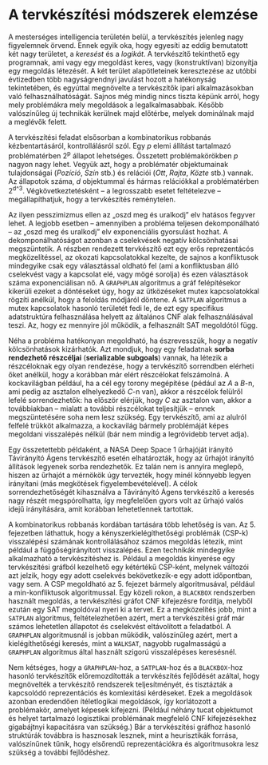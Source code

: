 <?xml version="1.0" encoding="UTF-8" standalone="no"?>

<html xmlns="http://www.w3.org/1999/xhtml"><head><meta name="generator" content="DocBook XSL Stylesheets V1.76.1"/></head><body><div class="section" title="A tervkészítési módszerek elemzése"><div class="titlepage"><div><div><h1 class="title"><a id="id650551"/>A tervkészítési módszerek elemzése</h1></div></div></div><p class="2">A mesterséges intelligencia területén belül, a tervkészítés jelenleg nagy figyelemnek örvend. Ennek egyik oka, hogy egyesíti az eddig bemutatott két nagy területet, a <span class="emphasis"><em>keresést</em></span> és a <span class="emphasis"><em>logikát</em></span>. A tervkészítő tekinthető egy programnak, ami vagy egy megoldást keres, vagy (konstruktívan) bizonyítja egy megoldás létezését. A két terület alapötleteinek keresztezése az utóbbi évtizedben több nagyságrendnyi javulást hozott a hatékonyság tekintetében, és egyúttal megnövelte a tervkészítők ipari alkalmazásokban való felhasználhatóságát. Sajnos még mindig nincs tiszta képünk arról, hogy mely problémákra mely megoldások a legalkalmasabbak. Később valószínűleg új technikák kerülnek majd előtérbe, melyek dominálnak majd a meglévők felett.</p><p class="Tartalom3">A tervkészítési feladat elsősorban a kombinatorikus robbanás kézbentartásáról, kontrollálásról szól. Egy <span class="emphasis"><em>p</em></span> elemi állítást tartalmazó problématérben 2<sup>p</sup> állapot lehetséges. Összetett problémakörökben <span class="emphasis"><em>p</em></span> nagyon nagy lehet. Vegyük azt, hogy a problématér objektumainak tulajdonságai (<span class="emphasis"><em>Pozíció</em></span>, <span class="emphasis"><em>Szín</em></span> stb.) és relációi (<span class="emphasis"><em>Ott</em></span>, <span class="emphasis"><em>Rajta</em></span>, <span class="emphasis"><em>Közte</em></span> stb.) vannak. Az állapotok száma, <span class="emphasis"><em>d </em></span>objektummal és hármas relációkkal a problématérben 2<sup>d^3</sup>. Végkövetkeztetésként – a legrosszabb esetet feltételezve – megállapíthatjuk, hogy a tervkészítés reménytelen.</p><p>Az ilyen pesszimizmus ellen az „oszd meg és uralkodj” elv hatásos fegyver lehet. A legjobb esetben – amennyiben a probléma teljesen dekomponálható – az „oszd meg és uralkodj” elv exponenciális gyorsulást hozhat. A dekomponálhatóságot azonban a cselekvések negatív kölcsönhatásai megszüntetik. A részben rendezett tervkészítő ezt egy erős reprezentácós megközelítéssel, az okozati kapcsolatokkal kezelte, de sajnos a konfliktusok mindegyike csak egy választással oldható fel (ami a konfliktusban álló cselekvést vagy a kapcsolat elé, vagy mögé sorolja) és ezen választások száma exponenciálisan nő. A <code class="code">GRAPHPLAN</code> algoritmus a gráf felépítésekor kikerüli ezeket a döntéseket úgy, hogy az ütközéseket mutex kapcsolatokkal rögzíti anélkül, hogy a feloldás módjáról döntene. A <code class="code">SATPLAN</code> algoritmus a mutex kapcsolatok hasonló területét fedi le, de ezt egy specifikus adatstruktúra felhasználása helyett az általános CNF alak felhasználásával teszi. Az, hogy ez mennyire jól működik, a felhasznált SAT megoldótól függ. </p><p>Néha a probléma hatékonyan megoldható, ha észrevesszük, hogy a negatív kölcsönhatások kizárhatók. Azt mondjuk, hogy egy feladatnak <span class="strong"><strong>sorba rendezhető részcéljai</strong></span> (<span class="strong"><strong>serializable subgoals</strong></span>) vannak, ha létezik a részcéloknak egy olyan rendezése, hogy a tervkészítő sorrendben elérheti őket anélkül, hogy a korábban már elért részcélokat felszámolná. A kockavilágban például, ha a cél egy torony megépítése (pédául az <span class="emphasis"><em>A</em></span> a <span class="emphasis"><em>B</em></span>-n, ami pedig az asztalon elhelyezkedő <span class="emphasis"><em>C</em></span>-n van), akkor a részcélok felülről lefelé sorrendezhetők: ha először elérjük, hogy <span class="emphasis"><em>C</em></span> az asztalon van, akkor a továbbiakban – mialatt a további részcélokat teljesítjük – ennek megszüntetésére soha nem lesz szükség. Egy tervkészítő, ami az alulról felfelé trükköt alkalmazza, a kockavilág bármely problémáját képes megoldani visszalépés nélkül (bár nem mindig a legrövidebb tervet adja).</p><p>Egy összetettebb példaként, a NASA Deep Space 1 űrhajóját irányító Távirányító Ágens tervkészítő esetén elhatározták, hogy az űrhajót irányító állítások legyenek sorba rendezhetők. Ez talán nem is annyira meglepő, hiszen az űrhajót a mérnökök úgy tervezték, hogy minél könnyebb legyen irányítani (más megkötések figyelembevételével). A célok sorrendezhetőségét kihasználva a Távirányító Ágens tervkészítő a keresés nagy részét megspórolhatta, így megfelelően gyors volt az űrhajó valós idejű irányítására, amit korábban lehetetlennek tartottak. </p><p>A kombinatorikus robbanás kordában tartására több lehetőség is van. Az 5. fejezetben láthattuk, hogy a kényszerkielégíthetőségi problémák (CSP-k) visszalépési számának kontrollálásához számos megoldás létezik, mint például a függőségirányított visszalépés. Ezen technikák mindegyike alkalmazható a tervkészítéshez is. Például a megoldás kinyerése egy tervkészítési gráfból kezelhető egy kétértékű CSP-ként, melynek változói azt jelzik, hogy egy adott cselekvés bekövetkezik-e egy adott időpontban, vagy sem. A CSP megoldható az 5. fejezet bármely algoritmusával, például a min-konfliktusok algoritmussal. Egy közeli rokon, a <code class="code">BLACKBOX</code> rendszerben használt megoldás, a tervkészítési gráfot CNF kifejezésre fordítja, melyből ezután egy SAT megoldóval nyeri ki a tervet. Ez a megközelítés jobb, mint a <code class="code">SATPLAN</code> algoritmus, feltételezhetően azért, mert a tervkészítési gráf már számos lehetetlen állapotot és cselekvést eltávolított a feladatból. A <code class="code">GRAPHPLAN</code> algoritmusnál is jobban működik, valószínűleg azért, mert a kielégíthetőségi keresés, mint a <code class="code">WALKSAT</code>, nagyobb rugalmasságú a <code class="code">GRAPHPLAN</code> algoritmus által használt szigorú visszalépéses keresésnél. </p><p>Nem kétséges, hogy a <code class="code">GRAPHPLAN</code>-hoz, a <code class="code">SATPLAN</code>-hoz és a <code class="code">BLACKBOX</code>-hoz hasonló tervkészítők előremozdították a tervkészítés fejlődését azáltal, hogy megnövelték a tervkészítő rendszerek teljesítményét, és tisztázták a kapcsolódó reprezentációs és komlexitási kérdéseket. Ezek a megoldások azonban eredendően ítéletlogikai megoldások, így korlátozott a problémakör, amelyet képesek kifejezni. (Például néhány tucat objektumot és helyet tartalmazó logisztikai problémának megfelelő CNF kifejezésekhez gigabájtnyi kapacitásra van szükség.) Bár a tervkészítési gráfhoz hasonló struktúrák továbbra is hasznosak lesznek, mint a heurisztikák forrása, valószínűnek tűnik, hogy elsőrendű reprezentációkra és algoritmusokra lesz szükség a további fejlődéshez. </p></div></body></html>
